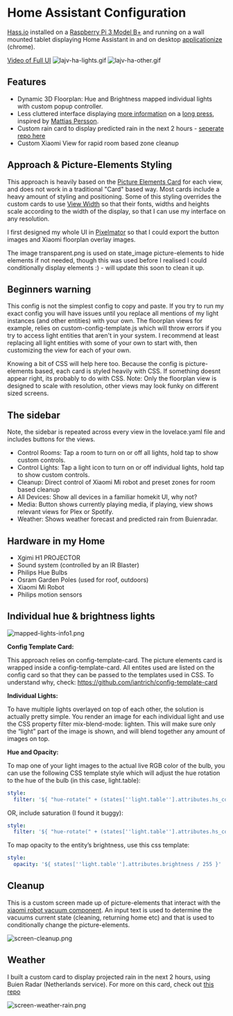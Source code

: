 # Home Assistant Configuration

[Hass.io](https://home-assistant.io/) installed on a [Raspberry Pi 3 Model B+](https://www.raspberrypi.org/products/raspberry-pi-3-model-b-plus/) and running on a wall mounted tablet displaying Home Assistant in and on desktop [applicationize](https://applicationize.me/) (chrome).

[Video of Full UI](https://www.youtube.com/watch?v=KcfZc1MXP_A)
![lajv-ha-lights.gif](https://github.com/lukevink/hass-config-lajv/blob/master/previews/lajv-ha-lights.gif?raw=true)
![lajv-ha-other.gif](https://github.com/lukevink/hass-config-lajv/blob/master/previews/lajv-ha-other.gif?raw=true)

## Features

* Dynamic 3D Floorplan: Hue and Brightness mapped individual lights with custom popup controller.
* Less cluttered interface displaying [more information](https://github.com/thomasloven/hass-browser_mod#popup) on a [long press](https://www.home-assistant.io/lovelace/picture-elements/#hold_action), inspired by [Mattias Persson](https://github.com/matt8707/hass-config).
* Custom rain card to display predicted rain in the next 2 hours - [seperate repo here](https://github.com/lukevink/home-assistant-buienradar-forecast-card)
* Custom Xiaomi View for rapid room based zone cleanup



## Approach & Picture-Elements Styling

This approach is heavily based on the [Picture Elements Card](https://www.home-assistant.io/lovelace/picture-elements/) for each view, and does not work in a traditional "Card" based way. Most cards include a heavy amount of styling and positioning. Some of this styling overrides the custom cards to use [View Width](https://css-tricks.com/fun-viewport-units/) so that their fonts, widths and heights scale according to the width of the display, so that I can use my interface on any resolution.

I first designed my whole UI in [Pixelmator](https://www.pixelmator.com/) so that I could export the button images and Xiaomi floorplan overlay images.

The image transparent.png is used on state_image picture-elements to hide elements if not needed, though this was used before I realised I could conditionally display elements :) - will update this soon to clean it up.



## Beginners warning 

This config is not the simplest config to copy and paste. If you try to run my exact config you will have issues until you replace all mentions of my light instances (and other entities) with your own. The floorplan views for example, relies on custom-config-template.js which will throw errors if you try to access light entities that aren't in your system. I recommend at least replacing all light entities with some of your own to start with, then customizing the view for each of your own.

Knowing a bit of CSS will help here too. Because the config is picture-elements based, each card is styled heavily with CSS. If something doesnt appear right, its probably to do with CSS. Note: Only the floorplan view is designed to scale with resolution, other views may look funky on different sized screens.


## The sidebar

Note, the sidebar is repeated across every view in the lovelace.yaml file and includes buttons for the views.

* Control Rooms: Tap a room to turn on or off all lights, hold tap to show custom controls.
* Control Lights: Tap a light icon to turn on or off individual lights, hold tap to show custom controls.
* Cleanup: Direct control of Xiaomi Mi robot and preset zones for room based cleanup
* All Devices: Show all devices in a familiar homekit UI, why not?
* Media: Button shows currently playing media, if playing, view shows relevant views for Plex or Spotify.
* Weather: Shows weather forecast and predicted rain from Buienradar.



## Hardware in my Home

* Xgimi H1 PROJECTOR
* Sound system (controlled by an IR Blaster)
* Philips Hue Bulbs
* Osram Garden Poles (used for roof, outdoors)
* Xiaomi Mi Robot
* Philips motion sensors



## Individual hue & brightness lights

![mapped-lights-info1.png](https://github.com/lukevink/hass-config-lajv/blob/master/previews/mapped-lights-info1.png?raw=true)


**Config Template Card:**

This approach relies on config-template-card. The picture elements card is wrapped inside a config-template-card. All entites used are listed on the config card so that they can be passed to the templates used in CSS. To understand why, check: https://github.com/iantrich/config-template-card

**Individual Lights:**

To have multiple lights overlayed on top of each other, the solution is actually pretty simple. You render an image for each individual light and use the CSS property filter mix-blend-mode: lighten. This will make sure only the “light” part of the image is shown, and will blend together any amount of images on top.

**Hue and Opacity:**

To map one of your light images to the actual live RGB color of the bulb, you can use the following CSS template style which will adjust the hue rotation to the hue of the bulb (in this case, light.table):
```yaml
style:
  filter: '${ "hue-rotate(" + (states[''light.table''].attributes.hs_color ? states[''light.table''].attributes.hs_color[0] : 0) + "deg)"}'
```
OR, include saturation (I found it buggy):

```yaml
style:
  filter: '${ "hue-rotate(" + (states[''light.table''].attributes.hs_color ? states[''light.table''].attributes.hs_color[0] : 0) + "deg) saturate(" + (states[''light.table''].attributes.hs_color ? states[''light.table''].attributes.hs_color[1] : 100)+ "%)"}'
```

To map opacity to the entity’s brightness, use this css template:

```yaml
style:
  opacity: '${ states[''light.table''].attributes.brightness / 255 }'
```

## Cleanup

This is a custom screen made up of picture-elements that interact with the [xiaomi robot vacuum component](https://www.home-assistant.io/integrations/vacuum.xiaomi_miio/). An input text is used to determine the vacuums current state (cleaning, returning home etc) and that is used to conditionally change the picture-elements.

![screen-cleanup.png](https://github.com/lukevink/hass-config-lajv/blob/master/previews/screen-cleanup.png?raw=true)


## Weather

I built a custom card to display projected rain in the next 2 hours, using Buien Radar (Netherlands service).
For more on this card, check out [this repo](https://github.com/lukevink/home-assistant-buienradar-forecast-card)

![screen-weather-rain.png](https://github.com/lukevink/hass-config-lajv/blob/master/previews/screen-weather-rain.png?raw=true)
